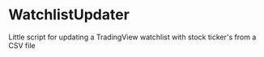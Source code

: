# WatchlistUpdater
Little script for updating a TradingView watchlist with stock ticker's from a CSV file
